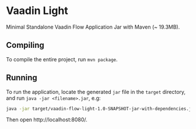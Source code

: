 # Vaadin Light

Minimal Standalone Vaadin Flow Application Jar with Maven (~ 19.3MB).

## Compiling

To compile the entire project, run `mvn package`.

## Running

To run the application, locate the generated `jar` file in the `target` directory, and run `java -jar <filename>.jar`, 
e.g:

```bash
java -jar target/vaadin-flow-light-1.0-SNAPSHOT-jar-with-dependencies.jar
```

Then open http://localhost:8080/.